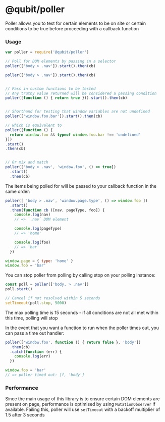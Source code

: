 @qubit/poller
=============

Poller allows you to test for certain elements to be on site or certain conditions to be true before proceeding with a callback function

### Usage

```js
var poller = require('@qubit/poller')

// Poll for DOM elements by passing in a selector
poller(['body > .nav']).start().then(cb)

poller(['body > .nav']).start().then(cb)


// Pass in custom functions to be tested
// Any truthy value returned will be considered a passing condition
poller([function () { return true })).start().then(cb)


// Shorthand for testing that window variables are not undefined
poller(['window.foo.bar']).start().then(cb)

// which is equivalent to
poller([function () {
  return window.foo && typeof window.foo.bar !== 'undefined'
}])
.start()
.then(cb)


// Or mix and match
poller(['body > .nav', 'window.foo', () => true])
  .start()
  .then(cb)

```

The items being polled for will be passed to your callback function in the same order:

```js
poller([ 'body > .nav', 'window.page.type', () => window.foo ])
  .start()
  .then(function cb ([nav, pageType, foo]) {
    console.log(nav)
    // => `.nav` DOM element

    console.log(pageType)
    // => 'home'

    console.log(foo)
    // => 'bar'
  })

window.page = { type: 'home' }
window.foo = 'bar'
```

You can stop poller from polling by calling stop on your polling instance:
```js
const poll = poller(['body, > .nav'])
poll.start()

// Cancel if not resolved within 5 seconds
setTimeout(poll.stop, 5000)
```

The max polling time is 15 seconds - if all conditions are not all met within this time, polling will stop

In the event that you want a function to run when the poller times out, you can pass a time out handler:
```js
poller(['window.foo', function () { return false }, 'body'])
  .then(cb)
  .catch(function (err) {
    console.log(err)
  })

window.foo = 'bar'
// => poller timed out: [f, 'body']
```

### Performance
Since the main usage of this library is to ensure certain DOM elements are present on page, performance is optimised by using `MutationObserver` if available. Failing this, poller will use `setTimeout` with a backoff multiplier of 1.5 after 3 seconds
